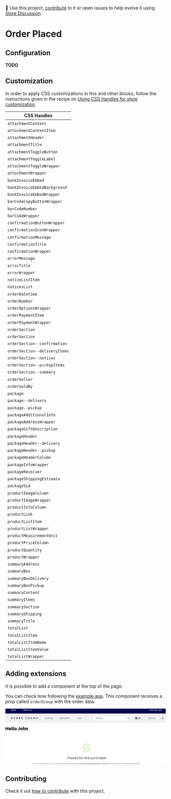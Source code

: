 📢 Use this project, [contribute](https://github.com/vtex-apps/order-placed) to it or open issues to help evolve it using [Store Discussion](https://github.com/vtex-apps/store-discussion).

# Order Placed

## Configuration

**TODO**

## Customization

In order to apply CSS customizations in this and other blocks, follow the instructions given in the recipe on [Using CSS Handles for store customization](https://vtex.io/docs/recipes/style/using-css-handles-for-store-customization).

| CSS Handles                   |
| ----------------------------- |
| `attachmentContent`           |
| `attachmentContentItem`       |
| `attachmentHeader`            |
| `attachmentTitle`             |
| `attachmentToggleButton`      |
| `attachmentToggleLabel`       |
| `attachmentToggleWrapper`     |
| `attachmentWrapper`           |
| `bankInvoiceEmbed`            |
| `bankInvoiceEmbedBackground`  |
| `bankInvoiceEmbedWrapper`     |
| `barCodeCopyButtonWrapper`    |
| `barCodeNumber`               |
| `barCodeWrapper`              |
| `confirmationButtonWrapper`   |
| `confirmationIconWrapper`     |
| `confirmationMessage`         |
| `confirmationTitle`           |
| `confirmationWrapper`         |
| `errorMessage`                |
| `errorTitle`                  |
| `errorWrapper`                |
| `noticeListItem`              |
| `noticesList`                 |
| `orderDatetime`               |
| `orderNumber`                 |
| `orderOptionsWrapper`         |
| `orderPaymentItem`            |
| `orderPaymentWrapper`         |
| `orderSection`                |
| `orderSection`                |
| `orderSection--confirmation`  |
| `orderSection--deliveryItems` |
| `orderSection--notices`       |
| `orderSection--pickupItems`   |
| `orderSection--summary`       |
| `orderSeller`                 |
| `orderSoldBy`                 |
| `package`                     |
| `package--delivery`           |
| `package--pickup`             |
| `packageAdditionalInfo`       |
| `packageAddressWrapper`       |
| `packageGiftDescription`      |
| `packageHeader`               |
| `packageHeader--delivery`     |
| `packageHeader--pickup`       |
| `packageHeaderColumn`         |
| `packageInfoWrapper`          |
| `packageReceiver`             |
| `packageShippingEstimate`     |
| `packageSLA`                  |
| `productImageColumn`          |
| `productImageWrapper`         |
| `productInfoColumn`           |
| `productLink`                 |
| `productListItem`             |
| `productListWrapper`          |
| `productMeasurementUnit`      |
| `productPriceColumn`          |
| `productQuantity`             |
| `productWrapper`              |
| `summaryAddress`              |
| `summaryBox`                  |
| `summaryBoxDelivery`          |
| `summaryBoxPickup`            |
| `summaryContent`              |
| `summaryItems`                |
| `summarySection`              |
| `summaryShipping`             |
| `summaryTitle`                |
| `totalList`                   |
| `totalListItem`               |
| `totalListItemName`           |
| `totalListItemValue`          |
| `totalListWrapper`            |

## Adding extensions

It is possible to add a component at the top of the page.

You can check how following the [example app](./order-placed-extension-example/). This component receives a prop called `orderGroup` with the order data.

![](./example.png)

## Contributing

Check it out [how to contribute](https://github.com/vtex-apps/awesome-io#contributing) with this project.
